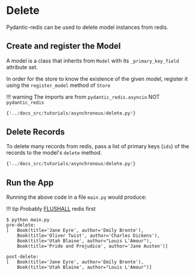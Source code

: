 # Delete

Pydantic-redis can be used to delete model instances from redis.

## Create and register the Model

A model is a class that inherits from `Model` with its `_primary_key_field` attribute set.

In order for the store to know the existence of the given model, 
register it using the `register_model` method of `Store`

!!! warning
    The imports are from `pydantic_redis.asyncio` NOT `pydantic_redis`

```Python hl_lines="6-9 18"
{!../docs_src/tutorials/asynchronous/delete.py!}
```

## Delete Records

To delete many records from redis, pass a list of primary keys (`ids`) of the records to the model's `delete` method.

```Python hl_lines="30"
{!../docs_src/tutorials/asynchronous/delete.py!}
```

## Run the App

Running the above code in a file `main.py` would produce:

!!! tip
    Probably [FLUSHALL](https://redis.io/commands/flushall/) redis first

<div class="termy">

```console
$ python main.py
pre-delete:
[   Book(title='Jane Eyre', author='Emily Bronte'),
    Book(title='Oliver Twist', author='Charles Dickens'),
    Book(title='Utah Blaine', author="Louis L'Amour"),
    Book(title='Pride and Prejudice', author='Jane Austen')]

post-delete:
[   Book(title='Jane Eyre', author='Emily Bronte'),
    Book(title='Utah Blaine', author="Louis L'Amour")]
```
</div>